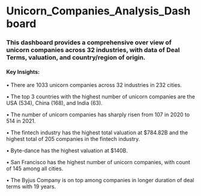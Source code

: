# Unicorn_Companies_Analysis_Dashboard

### This dashboard provides a comprehensive over view of unicorn companies across 32 industries, with data of Deal Terms, valuation, and country/region of origin. 
#### Key Insights:
•	There are 1033 unicorn companies across 32 industries in 232 cities.

•	The top 3 countries with the highest number of unicorn companies are the USA (534), China (168), and India (63).

•	The number of unicorn companies has sharply risen from 107 in 2020 to 514 in 2021.

•	The fintech industry has the highest total valuation at $784.82B and the highest total of 205 companies in the fintech industry.

•	Byte-dance has the highest valuation at $140B.

•	San Francisco has the highest number of unicorn companies, with count of 145 among all cities.

•	The Byjus Company is on top among companies in longer duration of deal terms with 19 years.


